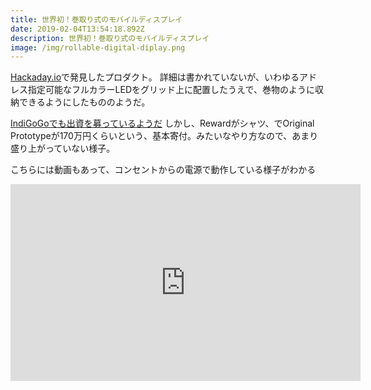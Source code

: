 ```yaml
---
title: 世界初！巻取り式のモバイルディスプレイ
date: 2019-02-04T13:54:18.892Z
description: 世界初！巻取り式のモバイルディスプレイ
image: /img/rollable-digital-diplay.png
---
```

[Hackaday.io](https://hackaday.io/project/163444-the-worlds-first-mobile-rollable-digital-display)で発見したプロダクト。
詳細は書かれていないが、いわゆるアドレス指定可能なフルカラーLEDをグリッド上に配置したうえで、巻物のように収納できるようにしたもののようだ。

[IndiGoGoでも出資を募っているようだ](https://www.indiegogo.com/projects/world-s-first-rollable-mobile-smart-light-display#/)
しかし、Rewardがシャツ、でOriginal Prototypeが170万円くらいという、基本寄付。みたいなやり方なので、あまり盛り上がっていない様子。

こちらには動画もあって、コンセントからの電源で動作している様子がわかる

<iframe width="560" height="315" src="https://www.youtube.com/embed/KqFzndZHjlo" frameborder="0" allow="accelerometer; autoplay; encrypted-media; gyroscope; picture-in-picture" allowfullscreen></iframe>
